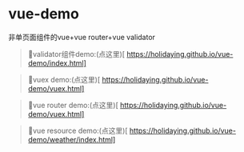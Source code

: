 # vue-demo
非单页面组件的vue+vue router+vue validator
> :car:validator组件demo:(点这里)[ https://holidaying.github.io/vue-demo/index.html]

> :car:vuex demo:(点这里)[ https://holidaying.github.io/vue-demo/vuex.html]

> :car:vue router demo:(点这里)[ https://holidaying.github.io/vue-demo/vuex.html]

> :car:vue resource demo:(点这里)[ https://holidaying.github.io/vue-demo/weather/index.html]